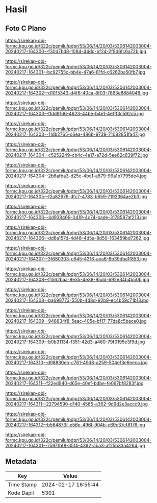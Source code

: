 # Hasil

## Foto C Plano

https://sirekap-obj-formc.kpu.go.id/322c/pemilu/pdpr/53/06/14/20/03/5306142003004-20240217-164300--f30d7bd8-1084-44dd-bf24-2f9d6fc6a72b.jpg

https://sirekap-obj-formc.kpu.go.id/322c/pemilu/pdpr/53/06/14/20/03/5306142003004-20240217-164301--bc92755c-bb4e-47a6-81fd-c6262ba50fb7.jpg

https://sirekap-obj-formc.kpu.go.id/322c/pemilu/pdpr/53/06/14/20/03/5306142003004-20240217-164302--d1015343-d4f6-40ca-8f03-7863e8884048.jpg

https://sirekap-obj-formc.kpu.go.id/322c/pemilu/pdpr/53/06/14/20/03/5306142003004-20240217-164303--ffdd9166-4623-44be-b4e1-4e1ff3c592c5.jpg

https://sirekap-obj-formc.kpu.go.id/322c/pemilu/pdpr/53/06/14/20/03/5306142003004-20240217-164303--11db2765-c6ea-486b-9739-71082851fa47.jpg

https://sirekap-obj-formc.kpu.go.id/322c/pemilu/pdpr/53/06/14/20/03/5306142003004-20240217-164304--c5252249-cb4c-4e17-a72d-5ee62c839f72.jpg

https://sirekap-obj-formc.kpu.go.id/322c/pemilu/pdpr/53/06/14/20/03/5306142003004-20240217-164304--2b6afba3-d25c-4bc1-a679-99a1b7795de4.jpg

https://sirekap-obj-formc.kpu.go.id/322c/pemilu/pdpr/53/06/14/20/03/5306142003004-20240217-164305--f2a82676-dfc7-4783-b659-7192364ae2b3.jpg

https://sirekap-obj-formc.kpu.go.id/322c/pemilu/pdpr/53/06/14/20/03/5306142003004-20240217-164306--4d938469-0419-4c74-bade-3178587af213.jpg

https://sirekap-obj-formc.kpu.go.id/322c/pemilu/pdpr/53/06/14/20/03/5306142003004-20240217-164306--dd6a157d-4d48-4d5a-8d50-163459bd7262.jpg

https://sirekap-obj-formc.kpu.go.id/322c/pemilu/pdpr/53/06/14/20/03/5306142003004-20240217-164307--3f680303-c645-4316-aea6-8b39dba1f853.jpg

https://sirekap-obj-formc.kpu.go.id/322c/pemilu/pdpr/53/06/14/20/03/5306142003004-20240217-164308--f1562baa-9e35-4e38-95dd-692e34b4b50b.jpg

https://sirekap-obj-formc.kpu.go.id/322c/pemilu/pdpr/53/06/14/20/03/5306142003004-20240217-164308--ba698773-550b-4d8d-92b9-ec4b59c71b13.jpg

https://sirekap-obj-formc.kpu.go.id/322c/pemilu/pdpr/53/06/14/20/03/5306142003004-20240217-164309--948834f8-5eac-405e-bf17-77da8c5bace0.jpg

https://sirekap-obj-formc.kpu.go.id/322c/pemilu/pdpr/53/06/14/20/03/5306142003004-20240217-164309--b0b31134-f351-42d3-a460-79f0195e3f9d.jpg

https://sirekap-obj-formc.kpu.go.id/322c/pemilu/pdpr/53/06/14/20/03/5306142003004-20240217-164310--d98830eb-c761-49d8-a259-504e13e6eeca.jpg

https://sirekap-obj-formc.kpu.go.id/322c/pemilu/pdpr/53/06/14/20/03/5306142003004-20240217-164311--f22ed940-d65e-40ef-bdbe-fe097bf8283f.jpg

https://sirekap-obj-formc.kpu.go.id/322c/pemilu/pdpr/53/06/14/20/03/5306142003004-20240217-164311--22794590-d140-4565-a362-9d9d2e3accc9.jpg

https://sirekap-obj-formc.kpu.go.id/322c/pemilu/pdpr/53/06/14/20/03/5306142003004-20240217-164312--b564873f-e56e-496f-904b-c69c37cf8176.jpg

https://sirekap-obj-formc.kpu.go.id/322c/pemilu/pdpr/53/06/14/20/03/5306142003004-20240217-164301--7597fbf8-35f4-4392-aba3-af25b33a4264.jpg


## Metadata

| Key        | Value               |
| ---------- | ------------------- |
| Time Stamp | 2024-02-17 16:55:44 |
| Kode Dapil | 5301                |



